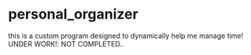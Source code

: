# personal_organizer
this is a custom program designed to dynamically help me manage time!
UNDER WORK!: NOT COMPLETED..
